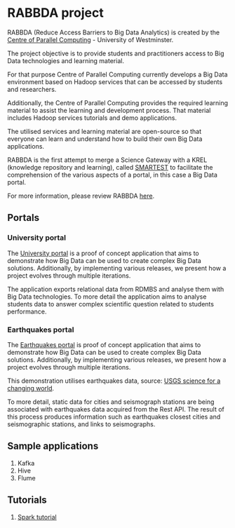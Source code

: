 # RABBDA project

RABBDA (Reduce Access Barriers to Big Data Analytics) is created by the [Centre of Parallel Computing](https://www.westminster.ac.uk/research/groups-and-centres/centre-for-parallel-computing) - University of Westminster.

The project objective is to provide students and practitioners access to Big Data technologies and learning material.

For that purpose Centre of Parallel Computing currently develops a Big Data environment based on Hadoop services that can be accessed by students and researchers.

Additionally, the Centre of Parallel Computing provides the required learning material to assist the learning and development process.
That material includes Hadoop services tutorials and demo applications.

The utilised services and learning material are open-source so that everyone can learn and understand how to build their own Big Data applications.

RABBDA is the first attempt to merge a Science Gateway with a KREL (knowledge repository and learning), called [SMARTEST](https://smartest-repo.herokuapp.com/)
to facilitate the comprehension of the various aspects of a portal, in this case a Big Data portal.

For more information, please review RABBDA [here](https://rabbda.readthedocs.io/).

## Portals

### University portal

The [University portal](https://github.com/UoW-CPC/rabbda-university-portal) is a proof of concept application that aims to demonstrate how Big Data can be used to create complex Big Data solutions. Additionally, by implementing various releases, we present how a project evolves through multiple iterations.

The application exports relational data from RDMBS and analyse them with Big Data technologies.
To more detail the application aims to analyse students data to answer complex scientific question related to students performance.

### Earthquakes portal
The [Earthquakes portal](https://github.com/UoW-CPC/rabbda-earthquakes-portal) is proof of concept application that aims to demonstrate how Big Data can be used to create complex Big Data solutions.
Additionally, by implementing various releases, we present how a project evolves through multiple iterations.

This demonstration utilises earthquakes data, source: [USGS science for a changing world](https://earthquake.usgs.gov).

To more detail, static data for cities and seismograph stations are being associated with earthquakes data acquired from the Rest API. The result of this process produces information such as earthquakes closest cities and seismographic stations, and links to seismographs.

## Sample applications

1. Kafka
2. Hive
3. Flume
## Tutorials

1. [Spark tutorial](https://github.com/UoW-CPC/rabbda-spark-tutorial)

